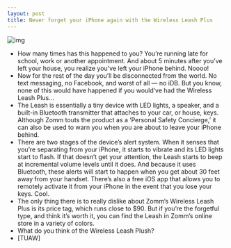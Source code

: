 ```yaml
---
layout: post
title: Never forget your iPhone again with the Wireless Leash Plus
---
```

![img](http://media.idownloadblog.com/wp-content/uploads/2012/02/Zomm-iPhone-leash.jpg)
* How many times has this happened to you? You’re running late for school, work or another appointment. And about 5 minutes after you’ve left your house, you realize you’ve left your iPhone behind. Noooo!
* Now for the rest of the day you’ll be disconnected from the world. No text messaging, no Facebook, and worst of all — no iDB. But you know, none of this would have happened if you would’ve had the Wireless Leash Plus…
* The Leash is essentially a tiny device with LED lights, a speaker, and a built-in Bluetooth transmitter that attaches to your car, or house, keys. Although Zomm touts the product as a ‘Personal Safety Concierge,’ it can also be used to warn you when you are about to leave your iPhone behind.
* There are two stages of the device’s alert system. When it senses that you’re separating from your iPhone, it starts to vibrate and its LED lights start to flash. If that doesn’t get your attention, the Leash starts to beep at incremental volume levels until it does. And because it uses Bluetooth, these alerts will start to happen when you get about 30 feet away from your handset. There’s also a free iOS app that allows you to remotely activate it from your iPhone in the event that you lose your keys. Cool.
* The only thing there is to really dislike about Zomm’s Wireless Leash Plus is its price tag, which runs close to $90. But if you’re the forgetful type, and think it’s worth it, you can find the Leash in Zomm’s online store in a variety of colors.
* What do you think of the Wireless Leash Plush?
* [TUAW]

